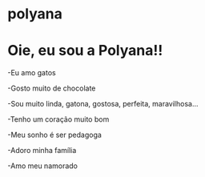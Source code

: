 # polyana
# Oie, eu sou a Polyana!!

-Eu amo gatos

-Gosto muito de chocolate

-Sou muito linda, gatona, gostosa, perfeita, maravilhosa...

-Tenho um coração muito bom

-Meu sonho é ser pedagoga

-Adoro minha família

-Amo meu namorado


